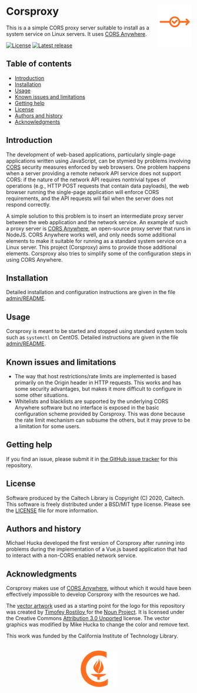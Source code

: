 Corsproxy<img width="18%" align="right" src=".graphics/corsproxy-logo.svg">
=========

This is a a simple CORS proxy server suitable to install as a system service on Linux servers.  It uses [CORS Anywhere](https://github.com/Rob--W/cors-anywhere).

[![License](https://img.shields.io/badge/License-BSD%203--Clause-blue.svg?style=flat-square)](https://choosealicense.com/licenses/bsd-3-clause)
[![Latest release](https://img.shields.io/github/v/release/caltechlibrary/corsproxy.svg?style=flat-square&color=b44e88)](https://github.com/caltechlibrary/corsproxy/releases)


Table of contents
-----------------

* [Introduction](#introduction)
* [Installation](#installation)
* [Usage](#usage)
* [Known issues and limitations](#known-issues-and-limitations)
* [Getting help](#getting-help)
* [License](#license)
* [Authors and history](#authors-and-history)
* [Acknowledgments](#authors-and-acknowledgments)


Introduction
------------

The development of web-based applications, particularly single-page applications written using JavaScript, can be stymied by problems involving [CORS](https://en.wikipedia.org/wiki/Cross-origin_resource_sharing) security measures enforced by web browsers.  One problem happens when a server providing a remote network API service does not support CORS: if the nature of the network API requires nontrivial types of operations (e.g., HTTP POST requests that contain data payloads), the web browser running the single-page application will enforce CORS requirements, and the API requests will fail when the server does not respond correctly.

A simple solution to this problem is to insert an intermediate proxy server between the web application and the network service.  An example of such a proxy server is [CORS Anywhere](https://cors-anywhere.herokuapp.com/), an open-source proxy server that runs in NodeJS.  CORS Anywhere works well, and only needs some additional elements to make it suitable for running as a standard system service on a Linux server.  This project (Corsproxy) aims to provide those additional elements.  Corsproxy also tries to simplify some of the configuration steps in using CORS Anywhere.


Installation
------------

Detailed installation and configuration instructions are given in the file [admin/README](admin/README).


Usage
-----

Corsproxy is meant to be started and stopped using standard system tools such as `systemctl` on CentOS.  Detailed instructions are given in the file [admin/README](admin/README).


Known issues and limitations
----------------------------

* The way that host restrictions/rate limits are implemented is based primarily on the Origin header in HTTP requests.  This works and has some security advantages, but makes it more difficult to configure in some other situations.
* Whitelists and blacklists are supported by the underlying CORS Anywhere software but no interface is exposed in the basic configuration scheme provided by Corsproxy.  This was done because the rate limit mechanism can subsume the others, but it may prove to be a limitation for some users. 


Getting help
------------

If you find an issue, please submit it in [the GitHub issue tracker](https://github.com/caltechlibrary/corsproxy/issues) for this repository.


License
-------

Software produced by the Caltech Library is Copyright (C) 2020, Caltech.  This software is freely distributed under a BSD/MIT type license.  Please see the [LICENSE](LICENSE) file for more information.


Authors and history
---------------------------

Michael Hucka developed the first version of Corsproxy after running into problems during the implementation of a Vue.js based application that had to interact with a non-CORS enabled network service.


Acknowledgments
---------------

Corsproxy makes use of [CORS Anywhere](https://github.com/Rob--W/cors-anywhere), without which it would have been effectively impossible to develop Corsproxy with the resources we had.

The [vector artwork](https://thenounproject.com/term/subtotal/2820924/) used as a starting point for the logo for this repository was created by [Timofey Rostilov ](https://thenounproject.com/t.rostilov/) for the [Noun Project](https://thenounproject.com).  It is licensed under the Creative Commons [Attribution 3.0 Unported](https://creativecommons.org/licenses/by/3.0/deed.en) license.  The vector graphics was modified by Mike Hucka to change the color and remove text.

This work was funded by the California Institute of Technology Library.

<div align="center">
  <br>
  <a href="https://www.caltech.edu">
    <img width="100" height="100" src=".graphics/caltech-round.png">
  </a>
</div>
